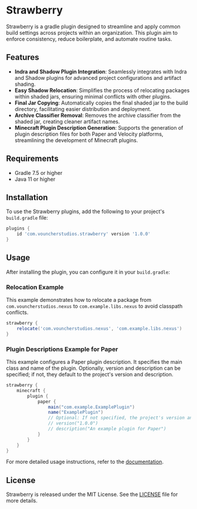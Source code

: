 # Strawberry

Strawberry is a gradle plugin designed to streamline and apply common build settings across projects
within an organization. This plugin aim to enforce consistency, reduce boilerplate, and automate routine tasks.

## Features

- **Indra and Shadow Plugin Integration**: Seamlessly integrates with Indra and Shadow plugins for advanced project
  configurations and artifact shading.
- **Easy Shadow Relocation**: Simplifies the process of relocating packages within shaded jars, ensuring minimal
  conflicts with other plugins.
- **Final Jar Copying**: Automatically copies the final shaded jar to the build directory, facilitating easier
  distribution and deployment.
- **Archive Classifier Removal**: Removes the archive classifier from the shaded jar, creating cleaner artifact names.
- **Minecraft Plugin Description Generation**: Supports the generation of plugin description files for both Paper and
  Velocity platforms, streamlining the development of Minecraft plugins.

## Requirements

- Gradle 7.5 or higher
- Java 11 or higher

## Installation

To use the Strawberry plugins, add the following to your project's `build.gradle` file:

```groovy
plugins {
    id 'com.vouncherstudios.strawberry' version '1.0.0'
}
```

## Usage

After installing the plugin, you can configure it in your `build.gradle`:

### Relocation Example

This example demonstrates how to relocate a package from `com.vouncherstudios.nexus` to `com.example.libs.nexus` to
avoid classpath conflicts.

```groovy
strawberry {
    relocate('com.vouncherstudios.nexus', 'com.example.libs.nexus')
}
```

### Plugin Descriptions Example for Paper

This example configures a Paper plugin description. It specifies the main class and name of the plugin. Optionally,
version and description can be specified; if not, they default to the project's version and description.

```groovy
strawberry {
    minecraft {
        plugin {
            paper {
                main("com.example.ExamplePlugin")
                name("ExamplePlugin")
                // Optional: If not specified, the project's version and description are used
                // version("1.0.0")
                // description("An example plugin for Paper")
            }
        }
    }
}
```

For more detailed usage instructions, refer to the [documentation](https://github.com/vouncherstudios/strawberry/wiki).

## License

Strawberry is released under the MIT License. See the [LICENSE](license_header.txt) file for more details.